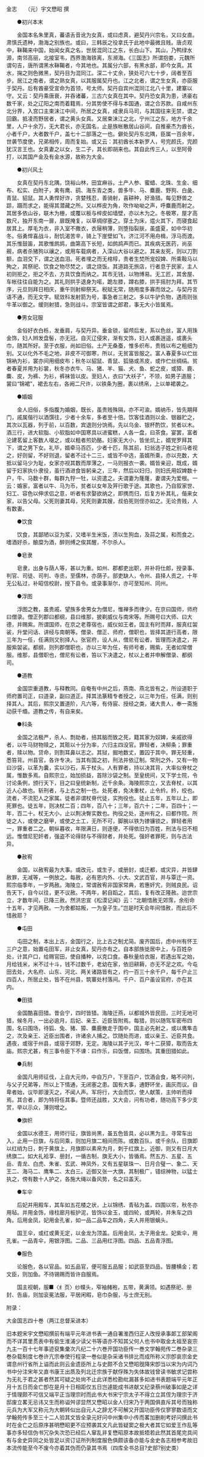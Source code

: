 金志　　（元）宇文懋昭 撰 

　　●初兴本末 

　　金国本名朱里真，蕃语舌音讹为女真，或曰虑真，避契丹兴宗名，又曰女直。肃慎氏遗种，渤海之别族也。或曰，三韩辰之役拿氏于此地中最微且贱。唐贞观中，靺鞨来中国，始闻女真之名，世居混同江之东，长白山下。其山，乃鸭绿水源，南邻高丽，北接室韦，西界渤海铁离，东濒海。《三国志》所谓抱娄，元魏所谓句吉，唐所谓黑水靺鞨者，今其地也。其属分六部，有黑水部，即今女真。其水，掬之则色微黑，契丹目为混同江。深二十丈余，狭处可六七十步，阔者至百步。居江之南者，谓之熟女真，以其服属契丹也。江之北者，谓之生女真，亦臣服于契丹。后有酋豪受宣命为首领，号太师。契丹自宾州混同江北八十里，建寨以守。又云：契丹乘唐衰，并吞诸蕃，三古六女真在其中。契丹恐女真为患，诱豪右数千家，处之辽阳之南而着籍焉，分其势使不得与本国通，谓之合苏款。自咸州东北分界，入宫口主束沫江中间，所居之女真，咸隶兵马司，与其国往来无禁，谓之回霸。抵凌而野居者，谓之黄头女真。又居束沫江之北，宁州江之东，地方千余里，人户十余万，无大君长，亦无国名，止是族帐散居山谷间，自推豪杰为酋长，小者千户，大者数千户，盖七十二部落之一也。僻处契丹东北隅，臣属一百余年，世袭节度使，兄弟相传，周而复始。或又云：其初酋长本新罗人，号完颜氏，完颜犹汉言王也。女真妻之以女，生二子，其长即胡来也。其自此传三人，以至阿骨打，以其国产金及有金水源，故称为大金。 

　　●初兴风土 

　　女真在契丹东北隅，饶裕山林，田宜麻谷。土产人参、蜜蜡、北珠、生金、细布、松实、白附子，禽有鹰、鹞、海东青之类，兽多牛、马、麋鹿、野狗、白彘、青鼠、貂鼠。其人勇悍好诈，贪婪残忍，善骑射，喜耕种，好渔猎。每见野兽之踪，蹑而求之，能得其潜藏之所。又以桦皮为角，吹作呦呦之声，呼麋鹿而射之。其居多依山谷，联木为栅，或覆以板与梓皮如墙壁，亦以木为之。冬极寒，屋才高数尺，独开东南一扉，扉既掩复，以草绸缪塞之。穿土为床，煴火其下，而寝食起居其上。厚毛为衣，非入室不撒衣，衣屦稍薄，则堕指裂肤，虽盛夏，如中华初冬。俗勇悍喜战斗，耐饥渴苦辛，骑上下崖壁如飞，济江河不用舟楫，浮马而渡。其乐惟鼓笛，其歌惟鹧鸪，曲第高下长短，如鹧鸪声而已。其疾病无医药，尚巫觋，病者杀猪狗以禳之，或用车载病者，入深山大谷以避之。其亲友死，则以刀割额，血泪交下，谓之送血泪。死者埋之而无棺椁，贵者生焚所宠奴婢、所乘鞍马以殉之，其祭祀、饮食之物尽焚之，谓之烧饭。其道路无旅店，行者息于民家，主人初则拒之，拒之不去，方具饮食而纳之。其市无钱，以物博易。无工匠，其舍屋、车帐往往自能为之。其礼则拱手退身为喏，跪左膝，蹲右膝，拱手摇肘为拜。其节序，元旦则拜日相庆，重午则射柳祭天。税赋无常，随用度多寡而敛之。与契丹言语不通，而无文字。赋敛科发射箭为号，事急者三射之。多以牛驴负物，遇雨则张牛革以御之。缓则射猎，急则战斗。宗室皆谓之郎君，事无大小皆属焉。 

　　●男女冠服 

　　金俗好衣白栎，发垂肩，与契丹异。垂金锁，留颅后发，系以色丝，富人用珠金饰，妇人辫发盘髻，亦无冠。自灭辽侵宋，渐有文饰，妇人或裹逍遥，或裹头巾，随其所好。至于衣服，尚如旧俗。土产无桑蚕，惟多织布，贵贱以布之粗细为别。又以化外不毛之地，非皮不可御寒，所以，无贫富皆服之。富人春夏多以伫丝锦衲为衫，裳亦间用细皮布；秋冬以貂鼠、青鼠、狐貉或羔皮，或作伫丝绸绢。贫者春夏并用为衫裳，秋冬亦衣牛、马、猪、羊、猫、犬、鱼、蛇之皮，或獐、鹿、麋、皮，为裤、为衫，裤袜皆以皮。至妇人，衣曰“大袄子”，不领，如男子道服；裳曰“锦裙”，裙去左右，各阙二尺许，以铁条为圈，裹以绣帛，上以单裙袭之。 

　　●婚姻 

　　金人旧俗，多指腹为婚姻，既长，虽贵贱殊隔，亦不可渝。婿纳币，皆先期拜门，戚属偕行以酒馔往，少者十余车，多者至十倍。饮客佳酒则以金、银器贮之，其次以瓦器，列于前，以百数，宾退则分饷焉。先以乌金、银杯酌饮，贫者以木。酒三行，进大软脂、小软脂如中国寒具以进蜜糕，人各一盘，曰茶食。宴罢，富者沦建茗留上客数人啜之，或以粗者煎奶酪。妇家无大小，皆坐炕上，婿党罗拜其下，谓之男下女。礼毕，婿牵马百匹，少者十匹，陈其前，妇翁选子姓之别马者视之，好则留，不好则退，留者不过十二三，或皆不中选，虽婿所乘，亦以充数，大抵以留马少为耻，女家亦视其数而厚薄之，一马则报衣一袭。婿皆亲迎，既成，婿留于妇家执仆隶役，虽行酒进食皆躬亲之，三年，然后以妇归，则妇氏用奴婢数十户，牛、马数十群，每群九牸一牡，以资遣之。夫谓妻为蕯蕯，妻谓夫为爱根。一云：婚家，富者以牛、马为币，贫者以女年及笄行歌于途。其歌也，乃自叙家世、妇工、容色以伸求侣之意，听者有求娶欲纳之，即携而归，后复方补其礼，偕来女家，以告父母。父死则妻其母，兄死则妻其嫂，叔伯死则侄亦如之。无论贵贱，人有数妻。 

　　●饮食 

　　饮食，其鄙陋以豆为浆，又嗜半生米饭，渍以生狗血，及蒜之属，和而食之。嗜酒好杀，酿糜为酒，醉则缚之俟其醒，不尔杀人。 

　　●皂隶 

　　皂隶，出身与荫人等，甚以为重。如州、郡都吏出职，并补将仕郎，授录事、判官、司徒、司判、寺丞，至儒林，亦荫子。部吏缺人，令州、县择人贡之，十年无公私过，补昭信校尉，授下县令。或录事渐尔，亦可至知州、同州。 

　　●浮图 

　　浮图之教，虽贵戚、望族多舍男女为僧尼，惟禅多而律少。在京曰国师，师府曰僧录。僧正列郡曰都纲，县曰维那，披剃威仪与南宋等。所赐号曰大师、曰大德，并赐紫。所谓国师，在京之老尊宿也，威仪如王者。国主有时而拜，服真红袈裟，升堂问话、讲经与南朝等。僧录、僧正、师府，僧职也，皆择其道行高者，限三年为一任，任满则又别择人。张官府，设人从，僧尼有讼者，皆理而决遣之，并服紫袈裟。都纲，则列郡僧职也，亦以三年为任，有师号者，赐紫，无者如常僧服。维那，县僧职也，僧尼有讼者，笞以下决遣之，杖以上者并申解僧录、都纲司。 

　　●道教 

　　金国崇重道教，与释教同。自奄有中州之后，燕南、燕北皆有之，所设道职于师府置司正，曰道录，副曰道正。择其法篆精专者授之，以三年为任，任满，则别择其人。其后，熙宗又置道阶，凡六等，有侍宸、授经之类，诸大贵人，奉一斋施动获千缗。道教之传，有自来矣。 

　　●科条 

　　金国之法极严，杀人、剽劫者，掊其脑而致之死，籍其家为奴婢，亲戚欲得者，以牛马财物赎之，其赃以十分为率，六归主四没官。罪轻者，决柳条；罪重者，赎以物。贷命，则割耳鼻以志之。其狱，掘地数丈，置囚于其中。罪无轻重，悉笞背。州县官，各许专决。当其有国之初，刑法并依辽制。常刑之外，又有一物曰沙袋，以革为囊，实以沙石，系于杖头。人有罪者，持以决其背，大率似脊杖之属，惟数多焉。自熙宗立，始加损益，首除沙袋之制。至皇统间，又下学士院，令讨论条例，颁行天下，目之曰皇统新制，近千余条。海陵熙宗立，又去脊杖，以其近人心故也。斩刑者，与上古之制一也。处死者，免决重杖，止令紟。紟，绞也。流者，不流犯人之家属。徒者非谓杖脊代徒，实拘役也。徒止五年，五年以上，即死罪也。徒五年，则决杖二百；四年，百八十；三年，百六十；二年，百四十；一年，百二十。杖无大小，止以荆决臀实数也。拘役之处，逐州有之，曰都作院。所徒之人，或使之磨甲，或使之土工，无所不可，脚腕以铁为镣镰锁之，罪轻者用一，罪重者二之。朝纵暮收，年限满日，则逐便，不得依旧为百姓，刑法与旧不相远。惟僧尼犯奸者，强盗不论得财与不得财者，并处死。强奸者罪死，则与古法异。 

　　●赦宥 

　　金国，以赦宥最为大事。或改元，或生子，或册封，或迁都，或灾异，并皆肆赦罪，无减等，一例放之。每赦，必有恩内外、小大、文武百官，并与覃迁一资。熙宗临季年，一岁两赦。海陵立，常谓赦宥非国家常典，若惠奸宄，则贼良民。诏告天下，自今以往，更不议赦。不两年，躬自蹈之，其后，复有改正隆赦。迨世宗立，才数年间，已降三赦。然洪忠宣《松漠记闻》云：“北朝惜赦无郊霈，余衔命十五年，才见两赦。一为舍都姑叛，一为皇子生。”岂是时天会年间惜赦，而此后不惜赦耶？ 

　　●屯田 

　　屯田之制，本出上古，金国行之，比上古之制尤简。废齐国后，虑中州有怀王三户之意，始置屯田军，非止女真，契丹亦有之。自本部族徙居中上，与百姓杂处，计其户口，给赐官田，使自播种，以克口食。春秋量给衣服，若遇出军之始，月给钱米，米不过十斗，钱不过数千，老幼在家，依旧耕耨，亦无不足之欢。今屯田去处，大名府、山东、河北、两关诸路皆有之，约一百三十余千户，每千户止三四百人，所居止处，皆不在州县，筑寨处村落间。千户、百户虽设官府，亦在其内。 

　　●田猎 

　　金国酷喜田猎。昔会宁，四时皆猎。海陵迁燕，以都城外皆民田，三时无地可猎，候冬月，一出必逾月，后妃、亲王、近臣皆附焉。每猎，则以随驾军密布四围，名曰围场，待狐、兔、猪、獐、麋鹿散走于围中，国主必先射之，或以鹰隼击之，次及亲王、近臣出围者，许诸余人捕之。饮随处而进，或以亲王、近臣共食。遇夜，或宿于州县，或宿于郊野，无定。海陵以其子光汉，年十二获獐，取而告太庙。熙宗尤甚，有三事令臣下不谏：曰作乐，曰饭僧，曰围场。其重田猎如此。 

　　●兵制 

　　金国凡用师征伐，上自大元帅，中自万户，下至百户，饮酒会食，略不问列，与父子兄弟等，所以上下情通，无闭塞之患。国有大事，通野环坐，画灰而议。自卑者始，议毕即漫灭之，不闻人声。军将行，大会而饮，使人献策，主帅听而择焉。其合者，即为特将任其事。暨师还战胜，又大会，问有功者，随功高下多少支赏，举以示众，薄则增之。 

　　●旗帜 

　　金国以水德王，用师行征，旗皆尚黑，虽五色皆具，必以黑为主。寻常车出入，止用一日旗，与后同乘，则加月旗二相间而陈。或数百队，或千余队，日旗即以红绡为日，刺于黄旗上，月旗即以素帛为月，刺于红旗上。近御，则又有日月大绣旗二。如大礼袷享、册封，一循古制，旗无大小，皆循焉。然五方、五星、五岳、青龙、白虎、朱雀、玄武、神凤外，又有五星联珠一、日月合璧一、象二、天王二、海马二、鹰隼二、太白三。近御又张一大旗，其制极广，错综神物，以猛士执之，傍有数十人护之，各施大绳以备风势，名之曰盖天。 

　　●车伞 

　　后妃并用殿车，其车如五花楼之状，上以锦绣、青毡为盖，四围以帘，秋冬亦用毡。并用金饰，缘柱廊月板护泥，皆饰以金玉，或四轮，或两轮，并朱车之四角。后用金凤，妃用金孔雀，如一品二品车之四角，夫人并用银螭头。 

　　国王伞，或红或黄无定，以金龙为顶盖。后用金凤，太子用金龙。妃紫伞，用孔雀。一品青伞，用银浮图。二品、三品用红浮图。四品、五品青浮图。 

　　●服色 

　　论服色，各以官品。如五品官，便可服五品服；如武臣至四品，皆腰横金；若文臣，则加鱼。不待锡赐而皆许自服焉。 

　　国主视朝，服■〈纟页〉纱幞头，窄袖赭袍，五带，黄满领。如遇祭祀、册封、告庙，则加衮冕法服，平居闲暇，皂巾杂服，与士庶无别。 

附录： 

大金国志四十巻（两江总督采进本） 

旧本题宋宇文懋昭撰前有端平元年进书表一通自署淮西归正人改授承事郞工部架阁而不详其里贯表中有偷生淮浦少读父书等语亦不知其父何人也书中取金太祖至哀宗九主一百十七年事迹裒集彚次凡纪二十六巻开国功臣传一巻文学翰苑传二巻杂录三巻杂载制度七巻许亢宗奉使行程录一巻似是杂采诸书排比而成所称义宗卽哀宗金史谓息州行省所上谥而此则云金遗臣所上与史颇不合又懋昭旣降宋卽当以宋为内词乃书中分注宋年又直书康王出质及列北迁宗族于献俘殊为失体故钱曾读书敏求记尝称为无礼于君之甚者然其可疑之处尙不止此详悉检勘纰漏甚多如进书表题端平元年正月十五日而金亡卽在是月十日相距仅五日岂遽能成书进献又纪录蔡州破事如是之详于情理颇不可信又端平正当理宗时而此书大书宋宁宗太子不得立立其侄为理宗于济邸废立畧无忌讳又生而称谥舛谬显然又懋昭以金人归宋乃于两国俱直斥其号而独称元兵为大军又称元为大朝转似出自元人之辞尤不可解又开国功臣传仅寥寥数语而文学翰苑传多至三十二人验其文皆全录元好问中州集中小传而畧加删削考好问撰此书时在金亡之后原序甚明懋昭更不应预袭其文凡此皆疑窦之极大者其它如爱王作乱等事亦多轻信伪书冗杂失次恐已经后人窜乱非复懋昭原本故抵牾若此然其首尾完具间有与金史异同之处皆足以资订证所列制度服色俱颇该备亦能与金史各志相参考故旧本流传能至今不废今亦着其伪而仍录其书焉（四库全书总目?史部?别史类） 

